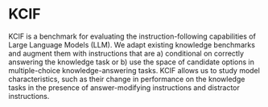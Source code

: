 # KCIF

KCIF is a benchmark for evaluating the instruction-following capabilities of Large Language Models (LLM). We adapt existing knowledge benchmarks and augment them with instructions that are a) conditional on correctly answering the knowledge task or b) use the space of candidate options in multiple-choice knowledge-answering tasks. KCIF allows us to study model characteristics, such as their change in performance on the knowledge tasks in the presence of answer-modifying instructions and distractor instructions.

